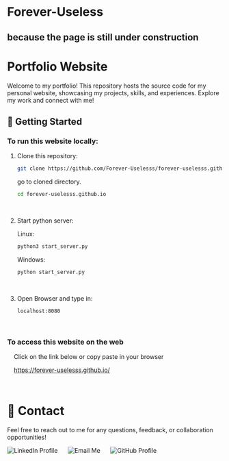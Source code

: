 <link rel="stylesheet" type="text/css" href="styles-readme.css">

# Forever-Useless

## because the page is still under construction

# Portfolio Website

Welcome to my portfolio! This repository hosts the source code for my personal website, showcasing my projects, skills, and experiences. Explore my work and connect with me!

## 🚀 Getting Started

### To run this website locally:

1. Clone this repository:

   ```bash
   git clone https://github.com/Forever-Uselesss/forever-uselesss.github.io
   ```

   go to cloned directory.

   ```bash
   cd forever-uselesss.github.io
   ```

   <br>

2. Start python server:

   Linux:

   ```bash
   python3 start_server.py
   ```

   Windows:

   ```bash
   python start_server.py
   ```

   <br>

3. Open Browser and type in:
   ```bash
   localhost:8080
   ```
   <br>

### To access this website on the web

&nbsp;&nbsp;&nbsp;&nbsp;Click on the link below or copy paste in your browser

&nbsp;&nbsp;&nbsp;&nbsp;https://forever-uselesss.github.io/

<br>

# 📧 Contact

Feel free to reach out to me for any questions, feedback, or collaboration opportunities!

<!-- LinkedIn -->
<a href="https://www.linkedin.com/in/joe-jaison-t" style="text-decoration: none;" target="_blank" rel="noopener noreferrer">
  <img src="https://img.icons8.com/fluent/48/000000/linkedin.png" alt="LinkedIn Profile" title="Connect on LinkedIn" />
</a>
&nbsp;&nbsp;&nbsp;&nbsp;
<!-- Email -->
<a href="mailto:joejaisonth@gmail.com" style="text-decoration: none;">
  <img src="https://img.icons8.com/fluent/48/000000/gmail.png" alt="Email Me" title="joejaisonth@gmail.com" />
</a>
&nbsp;&nbsp;&nbsp;&nbsp;
<!-- GitHub -->
<a href="https://github.com/Forever-Uselesss" style="text-decoration: none;" target="_blank" rel="noopener noreferrer">
  <img src="https://img.icons8.com/fluent/48/000000/github.png" alt="GitHub Profile" title="View My GitHub" />
</a>
